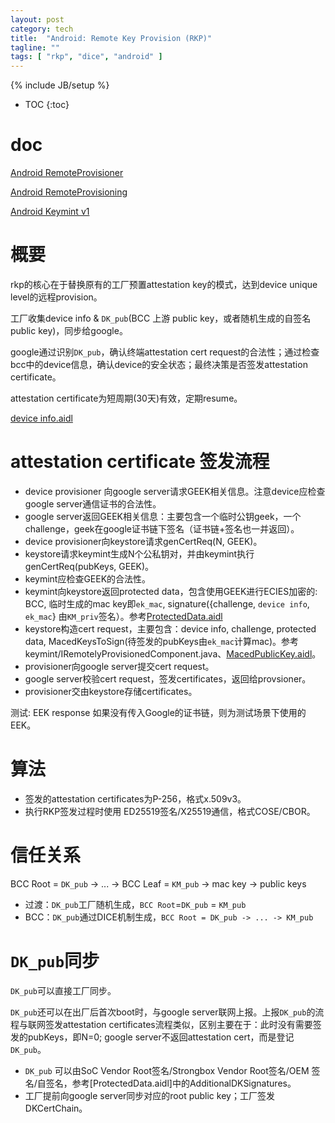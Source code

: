 ```yaml
---
layout: post
category: tech
title:  "Android: Remote Key Provision (RKP)"
tagline: ""
tags: [ "rkp", "dice", "android" ] 
---
```

{% include JB/setup %}

* TOC
{:toc}

# doc

[Android RemoteProvisioner](https://cs.android.com/android/platform/superproject/+/master:packages/apps/RemoteProvisioner/src/com/android/remoteprovisioner/)

[Android RemoteProvisioning](https://cs.android.com/android/platform/superproject/+/master:out/soong/.intermediates/system/security/keystore2/aidl/android.security.remoteprovisioning-java-source/gen/android/security/remoteprovisioning/)

[Android Keymint v1](https://cs.android.com/android/platform/superproject/+/master:out/soong/.intermediates/hardware/interfaces/security/keymint/aidl/android.hardware.security.keymint-V1-java-source/gen/android/hardware/security/keymint/)

# 概要

rkp的核心在于替换原有的工厂预置attestation key的模式，达到device unique level的远程provision。

工厂收集device info & `DK_pub`(BCC 上游 public key，或者随机生成的自签名public key)，同步给google。

google通过识别`DK_pub`，确认终端attestation cert request的合法性；通过检查bcc中的device信息，确认device的安全状态；最终决策是否签发attestation certificate。

attestation certificate为短周期(30天)有效，定期resume。

[device info.aidl](https://cs.android.com/android/platform/superproject/+/master:hardware/interfaces/security/keymint/aidl/android/hardware/security/keymint/DeviceInfo.aidl)

# attestation certificate 签发流程

- device provisioner 向google server请求GEEK相关信息。注意device应检查google server通信证书的合法性。
- google server返回GEEK相关信息：主要包含一个临时公钥geek，一个challenge，geek在google证书链下签名（证书链+签名也一并返回）。
- device provisioner向keystore请求genCertReq(N, GEEK)。
- keystore请求keymint生成N个公私钥对，并由keymint执行genCertReq(pubKeys, GEEK)。
- keymint应检查GEEK的合法性。
- keymint向keystore返回protected data，包含使用GEEK进行ECIES加密的: BCC, 临时生成的mac key即`ek_mac`, signature({challenge, `device info`, `ek_mac`} 由`KM_priv`签名）。参考[ProtectedData.aidl](https://cs.android.com/android/platform/superproject/+/master:hardware/interfaces/security/keymint/aidl/android/hardware/security/keymint/ProtectedData.aidl)
- keystore构造cert request，主要包含：device info, challenge, protected data, MacedKeysToSign(待签发的pubKeys由`ek_mac`计算mac)。参考keymint/IRemotelyProvisionedComponent.java、[MacedPublicKey.aidl](https://cs.android.com/android/platform/superproject/+/master:hardware/interfaces/security/keymint/aidl/android/hardware/security/keymint/MacedPublicKey.aidl)。
- provisioner向google server提交cert request。
- google server校验cert request，签发certificates，返回给provsioner。
- provisioner交由keystore存储certificates。

测试: EEK response 如果没有传入Google的证书链，则为测试场景下使用的EEK。

# 算法

- 签发的attestation certificates为P-256，格式x.509v3。
- 执行RKP签发过程时使用 ED25519签名/X25519通信，格式COSE/CBOR。

# 信任关系

BCC Root = `DK_pub` -> ... -> BCC Leaf = `KM_pub` -> mac key -> public keys 

- 过渡：`DK_pub`工厂随机生成，`BCC Root`=`DK_pub` = `KM_pub`
- BCC：`DK_pub`通过DICE机制生成，`BCC Root = DK_pub -> ... -> KM_pub`

# `DK_pub`同步

`DK_pub`可以直接工厂同步。

`DK_pub`还可以在出厂后首次boot时，与google server联网上报。上报`DK_pub`的流程与联网签发attestation certificates流程类似，区别主要在于：此时没有需要签发的pubKeys，即N=0; google server不返回attestation cert，而是登记`DK_pub`。
- `DK_pub` 可以由SoC Vendor Root签名/Strongbox Vendor Root签名/OEM 签名/自签名，参考[ProtectedData.aidl]中的AdditionalDKSignatures。
- 工厂提前向google server同步对应的root public key；工厂签发DKCertChain。
